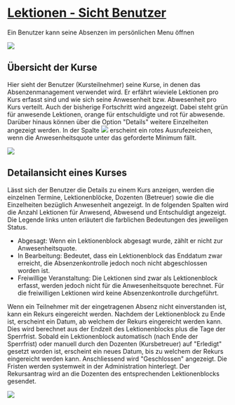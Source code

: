 #  [Lektionen - Sicht Benutzer](Lektionen+-+Sicht+Benutzer.html)

Ein Benutzer kann seine Absenzen im persönlichen Menu öffnen

![](../../download/attachments/590041/Absenzen_aufrufen.png)

## Übersicht der Kurse

Hier sieht der Benutzer (Kursteilnehmer) seine Kurse, in denen das
Absenzenmanagement verwendet wird. Er erfährt wieviele Lektionen pro Kurs
erfasst sind und wie sich seine Anwesenheit bzw. Abwesenheit pro Kurs
verteilt. Auch der bisherige Fortschritt wird angezeigt. Dabei steht grün für
anwesende Lektionen, orange für entschuldigte und rot für abwesende. Darüber
hinaus können über die Option "Details" weitere Einzelheiten angezeigt werden.
In der Spalte
![](../../download/thumbnails/108593556/attention_434343_64%EF%B9%96version=1&modificationDate=1502041708000&api=v2.png)
erscheint ein rotes Ausrufezeichen, wenn die Anwesenheitsquote unter das
geforderte Minimum fällt.

![](../../download/attachments/590041/Absenzen_uebersicht_kurse.png)

## Detailansicht eines Kurses

Lässt sich der Benutzer die Details zu einem Kurs anzeigen, werden die
einzelnen Termine, Lektionenblöcke, Dozenten (Betreuer) sowie die die
Einzelheiten bezüglich Anwesenheit angezeigt. In de folgenden Spalten wird die
Anzahl Lektionen für Anwesend, Abwesend und Entschuldigt angezeigt. Die
Legende links unten erläutert die farblichen Bedeutungen des jeweiligen
Status.

  * Abgesagt: Wenn ein Lektionenblock abgesagt wurde, zählt er nicht zur Anwesenheitsquote.
  * In Bearbeitung: Bedeutet, dass ein Lektionenblock das Enddatum zwar erreicht, die Absenzenkontrolle jedoch noch nicht abgeschlossen worden ist.
  * Freiwillige Veranstaltung: Die Lektionen sind zwar als Lektionenblock erfasst, werden jedoch nicht für die Anwesenheitsquote berechnet. Für die freiwilligen Lektionen wird keine Absenzenkontrolle durchgeführt.

Wenn ein Teilnehmer mit der eingetragenen Absenz nicht einverstanden ist, kann
ein Rekurs eingereicht werden. Nachdem der Lektionenblock zu Ende ist,
erscheint ein Datum, ab welchem der Rekurs eingereicht werden kann. Dies wird
berechnet aus der Endzeit des Lektionenblocks plus die Tage der Sperrfrist.
Sobald ein Lektionenblock automatisch (nach Ende der Sperrfrist) oder manuell
durch den Dozenten (Kursbetreuer) auf "Erledigt" gesetzt worden ist, erscheint
ein neues Datum, bis zu welchem der Rekurs eingereicht werden kann.
Anschliessend wird "Geschlossen" angezeigt. Die Fristen werden systemweit in
der Administration hinterlegt. Der Rekursantrag wird an die Dozenten des
entsprechenden Lektionenblocks gesendet.

![](../../download/attachments/590041/absenzen_detailsicht_kurs.png)

